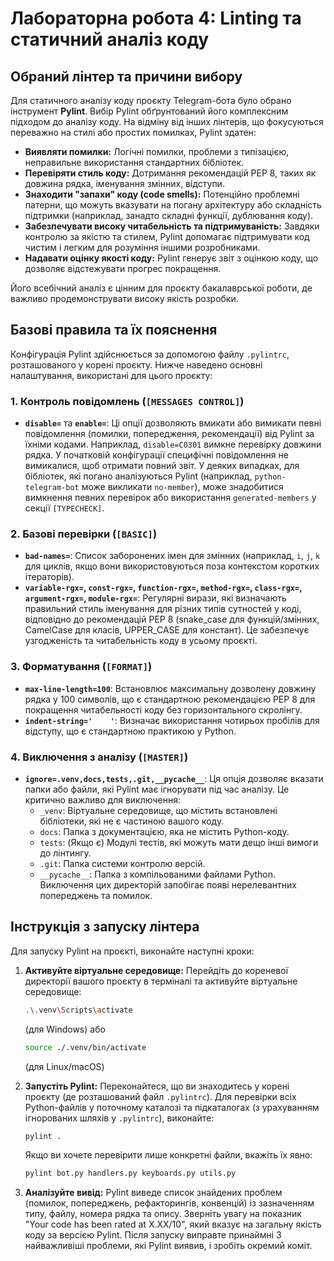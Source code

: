 # Лабораторна робота 4: Linting та статичний аналіз коду

## Обраний лінтер та причини вибору

Для статичного аналізу коду проєкту Telegram-бота було обрано інструмент **Pylint**.
Вибір Pylint обґрунтований його комплексним підходом до аналізу коду. На відміну від інших лінтерів, що фокусуються переважно на стилі або простих помилках, Pylint здатен:
* **Виявляти помилки:** Логічні помилки, проблеми з типізацією, неправильне використання стандартних бібліотек.
* **Перевіряти стиль коду:** Дотримання рекомендацій PEP 8, таких як довжина рядка, іменування змінних, відступи.
* **Знаходити "запахи" коду (code smells):** Потенційно проблемні патерни, що можуть вказувати на погану архітектуру або складність підтримки (наприклад, занадто складні функції, дублювання коду).
* **Забезпечувати високу читабельність та підтримуваність:** Завдяки контролю за якістю та стилем, Pylint допомагає підтримувати код чистим і легким для розуміння іншими розробниками.
* **Надавати оцінку якості коду:** Pylint генерує звіт з оцінкою коду, що дозволяє відстежувати прогрес покращення.

Його всебічний аналіз є цінним для проєкту бакалаврської роботи, де важливо продемонструвати високу якість розробки.

## Базові правила та їх пояснення

Конфігурація Pylint здійснюється за допомогою файлу `.pylintrc`, розташованого у корені проєкту. Нижче наведено основні налаштування, використані для цього проєкту:

### 1. Контроль повідомлень (`[MESSAGES CONTROL]`)
* **`disable=`** та **`enable=`**: Ці опції дозволяють вмикати або вимикати певні повідомлення (помилки, попередження, рекомендації) від Pylint за їхніми кодами. Наприклад, `disable=C0301` вимкне перевірку довжини рядка. У початковій конфігурації специфічні повідомлення не вимикалися, щоб отримати повний звіт. У деяких випадках, для бібліотек, які погано аналізуються Pylint (наприклад, `python-telegram-bot` може викликати `no-member`), може знадобитися вимкнення певних перевірок або використання `generated-members` у секції `[TYPECHECK]`.

### 2. Базові перевірки (`[BASIC]`)
* **`bad-names=`**: Список заборонених імен для змінних (наприклад, `i`, `j`, `k` для циклів, якщо вони використовуються поза контекстом коротких ітераторів).
* **`variable-rgx=`, `const-rgx=`, `function-rgx=`, `method-rgx=`, `class-rgx=`, `argument-rgx=`, `module-rgx=`**: Регулярні вирази, які визначають правильний стиль іменування для різних типів сутностей у коді, відповідно до рекомендацій PEP 8 (snake_case для функцій/змінних, CamelCase для класів, UPPER_CASE для констант). Це забезпечує узгодженість та читабельність коду в усьому проєкті.

### 3. Форматування (`[FORMAT]`)
* **`max-line-length=100`**: Встановлює максимальну дозволену довжину рядка у 100 символів, що є стандартною рекомендацією PEP 8 для покращення читабельності коду без горизонтального скролінгу.
* **`indent-string='    '`**: Визначає використання чотирьох пробілів для відступу, що є стандартною практикою у Python.

### 4. Виключення з аналізу (`[MASTER]`)
* **`ignore=.venv,docs,tests,.git,__pycache__`**: Ця опція дозволяє вказати папки або файли, які Pylint має ігнорувати під час аналізу. Це критично важливо для виключення:
    * `_venv`: Віртуальне середовище, що містить встановлені бібліотеки, які не є частиною вашого коду.
    * `docs`: Папка з документацією, яка не містить Python-коду.
    * `tests`: (Якщо є) Модулі тестів, які можуть мати дещо інші вимоги до лінтингу.
    * `.git`: Папка системи контролю версій.
    * `__pycache__`: Папка з компільованими файлами Python.
    Виключення цих директорій запобігає появі нерелевантних попереджень та помилок.

## Інструкція з запуску лінтера

Для запуску Pylint на проєкті, виконайте наступні кроки:

1.  **Активуйте віртуальне середовище:**
    Перейдіть до кореневої директорії вашого проєкту в терміналі та активуйте віртуальне середовище:
    ```bash
    .\.venv\Scripts\activate
    ```
    (для Windows)
    або
    ```bash
    source ./.venv/bin/activate
    ```
    (для Linux/macOS)

2.  **Запустіть Pylint:**
    Переконайтеся, що ви знаходитесь у корені проєкту (де розташований файл `.pylintrc`).
    Для перевірки всіх Python-файлів у поточному каталозі та підкаталогах (з урахуванням ігнорованих шляхів у `.pylintrc`), виконайте:
    ```bash
    pylint .
    ```
    Якщо ви хочете перевірити лише конкретні файли, вкажіть їх явно:
    ```bash
    pylint bot.py handlers.py keyboards.py utils.py
    ```

3.  **Аналізуйте вивід:**
    Pylint виведе список знайдених проблем (помилок, попереджень, рефакторингів, конвенцій) із зазначенням типу, файлу, номера рядка та опису. Зверніть увагу на показник "Your code has been rated at X.XX/10", який вказує на загальну якість коду за версією Pylint.
    Після запуску виправте принаймні 3 найважливіші проблеми, які Pylint виявив, і зробіть окремий коміт.




